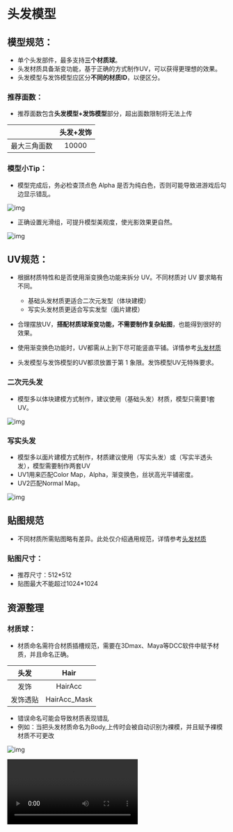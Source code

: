 # 头发模型

## 模型规范：

- 单个头发部件，最多支持**三个材质球**。
- 头发材质具备渐变功能，基于正确的方式制作UV，可以获得更理想的效果。
- 头发模型与发饰模型应区分**不同的材质ID**，以便区分。

### 推荐面数：

- 推荐面数包含**头发模型+发饰模型**部分，超出面数限制将无法上传

|              | 头发+发饰 |
| :----------: | :-------: |
| 最大三角面数 |   10000   |

### 模型小Tip：

- 模型完成后，务必检查顶点色 Alpha 是否为纯白色，否则可能导致进游戏后勾边显示错乱。
  

![img](https://arkimg.ark.online/1739959078972-10.png)

- 正确设置光滑组，可提升模型美观度，使光影效果更自然。


![img](https://arkimg.ark.online/1739959078971-1.png)

## UV规范：

- 根据材质特性和是否使用渐变换色功能来拆分 UV。不同材质对 UV 要求略有不同。
  - 基础头发材质更适合二次元发型（体块建模）
  - 写实头发材质更适合写实发型（面片建模）

- 合理摆放UV，**搭配材质球渐变功能，不需要制作复杂贴图**，也能得到很好的效果。
- 使用渐变换色功能时，UV都需从上到下尽可能竖直平铺。详情参考[头发材质](./4_3_0_Hair-Material)
- 头发模型与发饰模型的UV都须放置于第 1 象限。发饰模型UV无特殊要求。

### 二次元头发

- 模型多以体块建模方式制作，建议使用（基础头发）材质，模型只需要1套UV。

![img](https://arkimg.ark.online/1740390751697-5.png)

### 写实头发

- 模型多以面片建模方式制作，材质建议使用（写实头发）或（写实半透头发），模型需要制作两套UV
- UV1用来匹配Color Map，Alpha，渐变换色，丝状高光平铺密度。
- UV2匹配Normal Map。

![img](https://arkimg.ark.online/1740390751698-6.png)

## 贴图规范

- 不同材质所需贴图略有差异。此处仅介绍通用规范，详情参考[头发材质](./4_3_0_Hair-Material)

### 贴图尺寸：

- 推荐尺寸：512*512
- 贴图最大不能超过1024*1024

## 资源整理

### 材质球：

- 材质命名需符合材质插槽规范，需要在3Dmax、Maya等DCC软件中赋予材质，并且命名正确。

|   头发   |     Hair     |
| :------: | :----------: |
|   发饰   |   HairAcc    |
| 发饰透贴 | HairAcc_Mask |

- 错误命名可能会导致材质表现错乱
- 例如：当把头发材质命名为Body,上传时会被自动识别为裸模，并且赋予裸模材质不可更改

![img](https://arkimg.ark.online/1739959078971-6.png)

<video controls src="https://arkimg.ark.online/%E5%A4%B4%E5%8F%91%E6%9D%90%E8%B4%A8%E7%90%83%E7%BB%99%E9%94%99%E4%BA%86.mp4" />

### 模型检查：

- 检查3dsMax中单位设置是否是**厘米**
- 检查模型坐标是否在**世界坐标中心**，模型坐标为**0.0.0**，且**不能有缩放值**。

![头发检查坐标](https://arkimg.ark.online/%E5%A4%B4%E5%8F%91%E6%A3%80%E6%9F%A5%E5%9D%90%E6%A0%87.jpg)

- 检查资源列表中是否有**无用的模型，空组**等，如果有请删除。
- 检查是否存在错误的双面，破面，破点，5边及以上的多边面
- 检查模型**光滑组**是否设置正确
- 检查各个部件是否有赋予材质球，并且材质球命名正确。
- 检查UV数量是否正确

## 完成：

- 模型和贴图制作完成以后，即可进行绑定或动画制作
